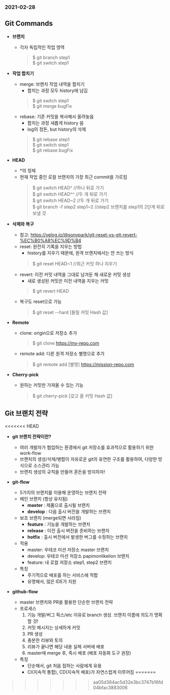 ### 2021-02-28

## Git Commands
- __브랜치__
    - 각자 독립적인 작업 영역
        > $ git branch step1 <br>
        $ git switch step1
    
- __작업 합치기__
    - merge: 브랜치 작업 내역을 합치기
        - 합치는 과정 모두 history에 남김
        > $ git switch step1 <br>
        $ git merge bugFix
    - rebase: 기존 커밋을 복사해서 올려놓음
        - 합치는 과정 새롭게 history 씀
        - log의 정돈, but history의 삭제
        > $ git rebase step1 <br>
        $ git switch step1 <br>
        $ git rebase bugFix

- __HEAD__
    - *의 정체
    - 현재 작업 중인 로컬 브랜치의 가장 최근 commit을 가르킴
        > $ git switch HEAD^ //하나 뒤로 가기 <br> 
        $ git switch HEAD^^ //두 개 뒤로 가기 <br> 
        $ git switch HEAD\~2 //두 개 뒤로 가기 <br> 
        $ git branch -f step2 step1~2 //step2 브랜치를 step1의 2단계 뒤로 보낼 것 <br>

- __삭제와 복구__
    - 참고: https://velog.io/@sonypark/git-reset-vs-git-revert-%EC%B0%A8%EC%9D%B4
    - reset: 완전히 기록을 지우는 방법
        - history를 지우기 때문에, 원격 브랜치에서는 안 쓰는 방식
        > $ git reset HEAD~1 //최근 커밋 하나 지우기 <br>
    - revert: 이전 커밋 내역을 그대로 남겨둔 채 새로운 커밋 생성
        - 새로 생성된 커밋은 이전 내역을 지우는 커밋
        > $ git revert HEAD
    - 복구도 reset으로 가능
        > $ git reset --hard [돌릴 커밋 Hash 값]
    
- __Remote__
    - clone: origin으로 저장소 추가
        > $ git clone https://my-repo.com
    - remote add: 다른 원격 저장소 별명으로 추가
        > $ git remote add [별명] https://mission-repo.com
    
- __Cherry-pick__
    - 원하는 커밋만 가져올 수 있는 기능
        > $ git cherry-pick [갖고 올 커밋 Hash 값]

## Git 브랜치 전략
<<<<<<< HEAD
- __git 브랜치 전략이란?__
    - 여러 개발자가 협업하는 환경에서 git 저장소를 효과적으로 활용하기 위한 work-flow
    - 브랜치의 생성/삭제/병합이 자유로운 git의 유연한 구조를 활용하여, 다양한 방식으로 소스관리 가능
    - 브랜치 생성의 규칙을 만들어 혼돈을 방지하자!
    
- __git-flow__
    - 5가지의 브랜치를 이용해 운영하는 브랜치 전략
    - 메인 브랜치 (항상 유지됨)
        - __master__ : 제품으로 출시될 브랜치
        - __develop__ : 다음 출시 버전을 개발하는 브랜치
    - 보조 브랜치 (merge되면 사라짐)
        - __feature__ : 기능을 개발하는 브랜치
        - __release__ : 이전 출시 버전을 준비하는 브랜치
        - __hotfix__ : 출시 버전에서 발생한 버그를 수정하는 브랜치
    - 적용
        - master: 우테코 미션 저장소 master 브랜치
        - develop: 우테코 미션 저장소 papimonlikelion 브랜치
        - feature: 내 로컬 저장소 step1, step2 브랜치
    - 특징
        - 주기적으로 배포를 하는 서비스에 적합
        - 유명해서, 많은 IDE가 지원

- __github-flow__
    - master 브랜치와 PR을 활용한 단순한 브랜치 전략
    - 프로세스
        1. 기능 개발/버그 픽스/etc 이유로 branch 생성. 브랜치 이름에 의도가 명확할 것!
        2. 커밋 메시지는 상세하게 커밋
        3. PR 생성
        4. 충분한 리뷰와 토의
        5. 리뷰가 끝나면 해당 내용 실제 서버에 배포
        6. master에 merge 후, 즉시 배포 (배포 자동화 도구 권장)
    - 특징
        - 단순해서, git 처음 접하는 사람에게 유용
        - CI(지속적 통합), CD(지속적 배포)가 자연스럽게 이루어짐
=======
>>>>>>> aa05d364ac5d32e3bc3747b16fd04bfac3883006
